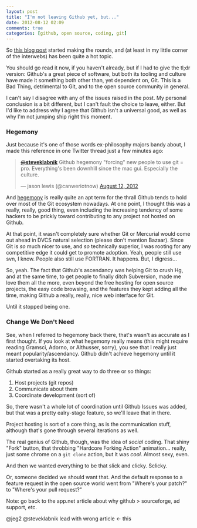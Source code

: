 ```yaml
---
layout: post
title: "I'm not leaving Github yet, but..."
date: 2012-08-12 02:09
comments: true
categories: [github, open source, coding, git]
---
```


So [this blog post](http://bytbox.net/blog/2012/08/leaving-github.html) started making the rounds, and (at least in my little corner of the interwebs) has been quite a hot topic. 

You should go read it now, if you haven't already, but if I had to give the tl;dr version: Github's a great piece of software, but both its tooling and culture have made it something both other than, yet dependent on, Git. This is a Bad Thing, detrimental to Git, and to the open source community in general.

I can't say I disagree with any of the issues raised in the post. My personal conclusion is a bit different, but I can't fault the choice to leave, either. But I'd like to address why I agree that Github isn't a universal good, as well as why I'm not jumping ship right this moment.

### Hegemony

Just because it's one of those words ex-philosophy majors bandy about, I made this reference in one Twitter thread just a few minutes ago:

<blockquote class="twitter-tweet tw-align-center" data-in-reply-to="234526337556168704"><p><a href="https://twitter.com/steveklabnik"><s>@</s><b>steveklabnik</b></a> Github hegemony "forcing" new people to use git = pro. Everything's been downhill since the mac gui. Especially the culture.</p>&mdash; jason lewis (@canweriotnow) <a href="https://twitter.com/canweriotnow/status/234530318751784961" data-datetime="2012-08-12T06:02:40+00:00">August 12, 2012</a></blockquote>
<script src="//platform.twitter.com/widgets.js" charset="utf-8"></script>

And [hegemony](http://en.wikipedia.org/wiki/Hegemony) is really quite an apt term for the thrall Github tends to hold over most of the Git ecosystem nowadays. At one point, I thought this was a really, really, good thing, even including the increasing tendency of some hackers to be prickly toward contributing to any project not hosted on Github. 

At that point, it wasn't completely sure whether Git or Mercurial would come out ahead in DVCS natural selection (please don't mention Bazaar). Since Git is _so_ much nicer to use, and _so_ technically superior, I was rooting for any competitive edge it could get to promote adoption. Yeah, people still use svn, I know. People also still use FORTRAN. It happens. But, I digress...

So, yeah. The fact that Github's ascendancy was helping Git to crush Hg, and at the same time, to get people to finally ditch Subversion, made me love them all the more, even beyond the free hosting for open source projects, the easy code browsing, and the features they kept adding all the time, making Github a really, really, nice web interface for Git.

Until it stopped being one.

### Change We Don't Need

See, when I referred to hegemony back there, that's wasn't as accurate as I first thought. If you look at what hegemony really means (this might require reading Gramsci, Adorno, or Althusser, sorry), you see that I really just meant popularity/ascendancy. Github didn't achieve hegemony until it started overtaking its host.

Github started as a really great way to do three or so things:

1. Host projects (git repos)
2. Communicate about them
3. Coordinate development (sort of)

So, there wasn't a whole lot of coordination until Github Issues was added, but that was a pretty ealry-stage feature, so we'll leave that in there.

Project hosting is sort of a core thing, as is the communication stuff, although that's gone through several iterations as well.

The real genius of Github, though, was the idea of *social* coding. That shiny "Fork" button, that throbbing "Hardcore Forking Action" animation... really, just some chrome on a `git clone` action, but it was *cool.* Almost sexy, even.

And then we wanted everything to be that slick and clicky. Sclicky.

Or, someone decided we should want that. And the default response to a feature request in the open source world went from "Where's your patch?" to "Where's your pull request?"

Note: go back to the app.net article about why github > sourceforge, ad support, etc.

@jeg2 @steveklabnik lead with wrong article <-  this

